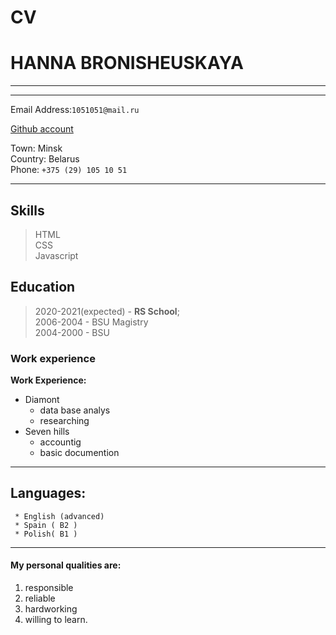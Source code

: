 # CV 

# **HANNA BRONISHEUSKAYA**

--- ---


--- ---
Email Address:`1051051@mail.ru` 

[Github account](https://github.com/Hanna1051051/rsschool-cv)
 
Town: Minsk\
Country: Belarus\
Phone: `+375 (29) 105 10 51`
--- ---

## **Skills**
>HTML\
CSS\
Javascript



## Education

>2020-2021(expected) - **RS School**;  
2006-2004 - BSU Magistry\
2004-2000 - BSU  


### Work experience

**Work Experience:**

- Diamont
  - data base analys
  - researching
- Seven hills
  - accountig
  - basic documention


--- 
## Languages:

     * English (advanced)
     * Spain ( B2 )
     * Polish( B1 )
	 
	 
	

---
#### My personal qualities are: 
 1. responsible 
 2. reliable 
 3. hardworking 
 4. willing to learn.	 
	 

